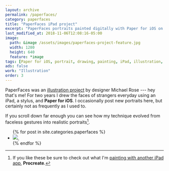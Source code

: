 ```yaml
---
layout: archive
permalink: /paperfaces/
category: paperfaces
title: "PaperFaces iPad project"
excerpt: "PaperFaces portraits painted digitally with Paper for iOS on an iPad. Find time lapse videos, in-process screenshots, and more."
last_modified_at: 2018-11-06T12:08:16-05:00
image: 
  path: &image /assets/images/paperfaces-project-feature.jpg
  width: 1280
  height: 640
  feature: *image
tags: [Paper for iOS, portrait, drawing, painting, iPad, illustration, 365 project]
ads: false
work: "Illustration"
order: 3
---
```


PaperFaces was an [illustration project](/articles/paperfaces-ipad-portrait-project/) by designer Michael Rose --- hey that's me! For two years I drew the faces of strangers everyday using an iPad, a stylus, and **Paper for iOS**. I occasionally post new portraits here, but certainly not as frequently as I used to.

If you scroll down far enough you can see how my technique evolved from faceless gestures into realistic portraits[^procreate].

<ul class="gallery-thumbnails">
{% for post in site.categories.paperfaces %}
  <li>
    <a href="{{ post.url }}" title="{{ post.title }}">
      <noscript>
        <img src="{{ post.image.thumbnail }}">
      </noscript>
      <img class="lazyload fade-in" src="/assets/images/preload-150.png" data-src="{{ post.image.thumbnail }}" alt="">
    </a>
  </li>
{% endfor %}
</ul>

[^procreate]: If you like these be sure to check out what I'm [painting with another iPad app](/procreate-paintings/), **Procreate**.
